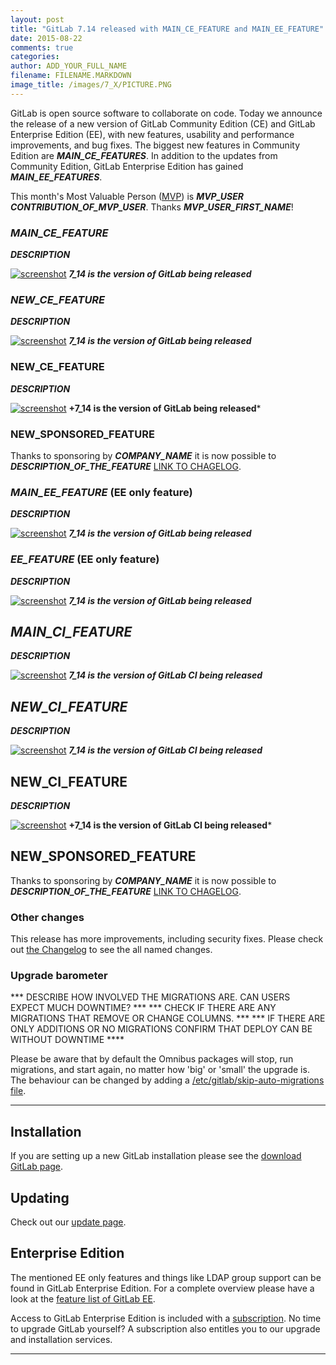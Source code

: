 ```yaml
---
layout: post
title: "GitLab 7.14 released with MAIN_CE_FEATURE and MAIN_EE_FEATURE"
date: 2015-08-22
comments: true
categories:
author: ADD_YOUR_FULL_NAME
filename: FILENAME.MARKDOWN
image_title: /images/7_X/PICTURE.PNG
---
```


GitLab is open source software to collaborate on code.
Today we announce the release of a new version of GitLab Community Edition (CE) and GitLab Enterprise Edition (EE), with new features, usability and performance improvements, and bug fixes.
The biggest new features in Community Edition are ***MAIN_CE_FEATURES***.
In addition to the updates from Community Edition, GitLab Enterprise Edition has gained ***MAIN_EE_FEATURES***.

This month's Most Valuable Person ([MVP](https://about.gitlab.com/mvp/)) is ***MVP_USER*** ***CONTRIBUTION_OF_MVP_USER***.
Thanks ***MVP_USER_FIRST_NAME***!

<!--more-->

### ***MAIN_CE_FEATURE***

***DESCRIPTION***

[![screenshot](/images/7_14/feature.png)](/images/7_14/feature.png) ***7_14 is the version of GitLab being released***


### ***NEW_CE_FEATURE***

***DESCRIPTION***

[![screenshot](/images/7_14/feature.png)](/images/7_14/feature.png) ***7_14 is the version of GitLab being released***


### NEW_CE_FEATURE

***DESCRIPTION***

[![screenshot](/images/7_14/feature.png)](/images/7_14/feature.png) **+7_14 is the version of GitLab being released***

### NEW_SPONSORED_FEATURE

Thanks to sponsoring by ***COMPANY_NAME*** it is now possible to ***DESCRIPTION_OF_THE_FEATURE*** [LINK TO CHAGELOG](https://gitlab.com/gitlab-org/gitlab-ce/blob/7-14-stable/CHANGELOG#L18).

### ***MAIN_EE_FEATURE*** (EE only feature)

***DESCRIPTION***

[![screenshot](/images/7_14/feature.png)](/images/7_14/feature.png) ***7_14 is the version of GitLab being released***

### ***EE_FEATURE*** (EE only feature)

***DESCRIPTION***

[![screenshot](/images/7_14/feature.png)](/images/7_14/feature.png) ***7_14 is the version of GitLab being released***


## ***MAIN_CI_FEATURE***

***DESCRIPTION***

[![screenshot](/images/7_14/feature.png)](/images/7_14/feature.png) ***7_14 is the version of GitLab CI being released***


## ***NEW_CI_FEATURE***

***DESCRIPTION***

[![screenshot](/images/7_14/feature.png)](/images/7_14/feature.png) ***7_14 is the version of GitLab CI being released***


## NEW_CI_FEATURE

***DESCRIPTION***

[![screenshot](/images/7_14/feature.png)](/images/7_14/feature.png) **+7_14 is the version of GitLab CI being released***

## NEW_SPONSORED_FEATURE

Thanks to sponsoring by ***COMPANY_NAME*** it is now possible to ***DESCRIPTION_OF_THE_FEATURE*** [LINK TO CHAGELOG](https://gitlab.com/gitlab-org/gitlab-ce/blob/7-14-stable/CHANGELOG#L18).

### Other changes

This release has more improvements, including security fixes. Please check out [the Changelog](https://gitlab.com/gitlab-org/gitlab-ce/blob/master/CHANGELOG) to see the all named changes.


### Upgrade barometer


*** DESCRIBE HOW INVOLVED THE MIGRATIONS ARE. CAN USERS EXPECT MUCH DOWNTIME? ***
*** CHECK IF THERE ARE ANY MIGRATIONS THAT REMOVE OR CHANGE COLUMNS. ***
*** IF THERE ARE ONLY ADDITIONS OR NO MIGRATIONS CONFIRM THAT DEPLOY CAN BE WITHOUT DOWNTIME ****

Please be aware that by default the Omnibus packages will stop, run
migrations, and start again, no matter how 'big' or 'small' the
upgrade is. The behaviour can be changed by adding a
[/etc/gitlab/skip-auto-migrations
file](http://doc.gitlab.com/omnibus/update/README.html).

- - -

## Installation

If you are setting up a new GitLab installation please see the
[download GitLab page](https://www.gitlab.com/installation/).

## Updating

Check out our [update page](https://about.gitlab.com/update/).

## Enterprise Edition

The mentioned EE only features and things like LDAP group support can be found in GitLab Enterprise Edition.
For a complete overview please have a look at the [feature list of GitLab EE](http://www.gitlab.com/gitlab-ee/).

Access to GitLab Enterprise Edition is included with a [subscription](http://www.gitlab.com/pricing/).
No time to upgrade GitLab yourself?
A subscription also entitles you to our upgrade and installation services.

- - -
